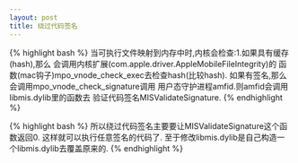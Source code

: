 ```yaml
---
layout: post
title: 绕过代码签名
---
```

{% highlight bash %}
当可执行文件映射到内存中时,内核会检查:1.如果具有缓存(hash),那么
会调用内核扩展(com.apple.driver.AppleMobileFileIntegrity)的
函数(mac钩子)mpo_vnode_check_exec去检查hash(比较hash).
如果有签名,那么会调用mpo_vnode_check_signature调用
用户态守护进程amfid.则amfid会调用libmis.dylib里的函数去
验证代码签名MISValidateSignature.
{% endhighlight %}

{% highlight bash %}
所以绕过代码签名主要要让MISValidateSignature这个函数返回0.
这样就可以执行任意签名的代码了.
至于修改libmis.dylib是自己构造一个libmis.dylib去覆盖原来的.
{% endhighlight %}
